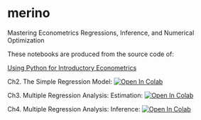 # merino

Mastering Econometrics Regressions, Inference, and Numerical Optimization

These notebooks are produced from the source code of:

[Using Python for Introductory Econometrics](http://upfie.net)

Ch2. The Simple Regression Model: <a target="_blank" href="https://colab.research.google.com/github/alanlujan91/merino/blob/main/Ch2.%20The%20Simple%20Regression%20Model.ipynb">
  <img src="https://colab.research.google.com/assets/colab-badge.svg" alt="Open In Colab"/>
</a>

Ch3. Multiple Regression Analysis: Estimation: <a target="_blank" href="https://colab.research.google.com/github/alanlujan91/merino/blob/main/Ch3.%20Multiple%20Regression%20Analysis%20-%20Estimation.ipynb">
  <img src="https://colab.research.google.com/assets/colab-badge.svg" alt="Open In Colab"/>
</a>

Ch4. Multiple Regression Analysis: Inference: <a target="_blank" href="https://colab.research.google.com/github/alanlujan91/merino/blob/main/Ch4.%20Multiple%20Regression%20Analysis%20-%20Inference.ipynb">
  <img src="https://colab.research.google.com/assets/colab-badge.svg" alt="Open In Colab"/>
</a>